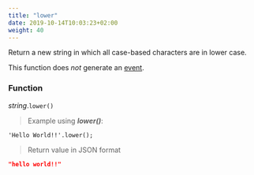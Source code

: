 ```yaml
---
title: "lower"
date: 2019-10-14T10:03:23+02:00
weight: 40
---
```


Return a new string in which all case-based characters are in lower case.

This function does *not* generate an [event](../../events).

### Function
*string*.`lower()`

> Example using ***lower()***:

```
'Hello World!!'.lower();
```

> Return value in JSON format

```json
"hello world!!"
```
